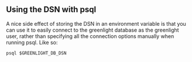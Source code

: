 ## Using the DSN with psql
A nice side effect of storing the DSN in an environment variable is that you can use it to easily connect to the greenlight database as the greenlight user, rather than specifying all the connection options manually when running psql. Like so:

```
psql $GREENLIGHT_DB_DSN
```
